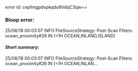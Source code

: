 error id: cep1mgpdvpkqdo8VdqC3qw==
### Bloop error:

25/06/18 00:03:07 INFO FileSourceStrategy: Post-Scan Filters: ocean_proximity#26 IN (<1H OCEAN,INLAND,ISLAND)
#### Short summary: 

25/06/18 00:03:07 INFO FileSourceStrategy: Post-Scan Filters: ocean_proximity#26 IN (<1H OCEAN,INLAN...